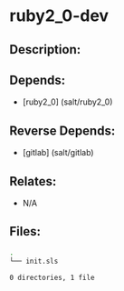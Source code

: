 # ruby2_0-dev

## Description:



## Depends:

  -  [ruby2_0] (salt/ruby2_0)

## Reverse Depends:

  -  [gitlab] (salt/gitlab)

## Relates:

  -  N/A

## Files:

```bash
.
└── init.sls

0 directories, 1 file
```
